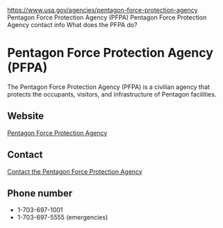 

https://www.usa.gov/agencies/pentagon-force-protection-agency
Pentagon Force Protection Agency (PFPA)
Pentagon Force Protection Agency contact info
What does the PFPA do?

# Pentagon Force Protection Agency (PFPA)

The Pentagon Force Protection Agency (PFPA) is a civilian agency that protects the occupants, visitors, and infrastructure of Pentagon facilities.

## Website

[Pentagon Force Protection Agency](https://www.pfpa.mil/)

## Contact

[Contact the Pentagon Force Protection Agency](https://www.pfpa.mil/Contact/)

## Phone number

* 1-703-697-1001  
* 1-703-697-5555 (emergencies)
